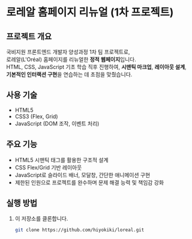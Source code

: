 # 로레알 홈페이지 리뉴얼 (1차 프로젝트)

## 프로젝트 개요
국비지원 프론트엔드 개발자 양성과정 1차 팀 프로젝트로,  
로레알(L'Oréal) 홈페이지를 리뉴얼한 **정적 웹페이지**입니다.  
HTML, CSS, JavaScript 기초 학습 직후 진행하여, **시맨틱 마크업**, **레이아웃 설계**,  
**기본적인 인터랙션 구현**을 연습하는 데 초점을 맞췄습니다.

## 사용 기술
- HTML5
- CSS3 (Flex, Grid)
- JavaScript (DOM 조작, 이벤트 처리)

## 주요 기능
- HTML5 시맨틱 태그를 활용한 구조적 설계
- CSS Flex/Grid 기반 레이아웃
- JavaScript로 슬라이드 배너, 모달창, 간단한 애니메이션 구현
- 제한된 인원으로 프로젝트를 완수하며 문제 해결 능력 및 책임감 강화

## 실행 방법
1. 이 저장소를 클론합니다.
   ```bash
   git clone https://github.com/hiyokiki/loreal.git
